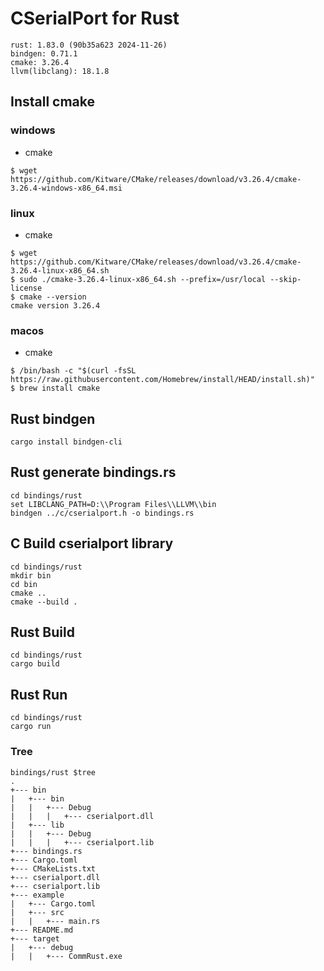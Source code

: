 # CSerialPort for Rust

```
rust: 1.83.0 (90b35a623 2024-11-26)
bindgen: 0.71.1
cmake: 3.26.4
llvm(libclang): 18.1.8
```

## Install cmake

### windows

- cmake

```
$ wget https://github.com/Kitware/CMake/releases/download/v3.26.4/cmake-3.26.4-windows-x86_64.msi
```

### linux

- cmake

```
$ wget https://github.com/Kitware/CMake/releases/download/v3.26.4/cmake-3.26.4-linux-x86_64.sh
$ sudo ./cmake-3.26.4-linux-x86_64.sh --prefix=/usr/local --skip-license
$ cmake --version
cmake version 3.26.4
```

### macos

- cmake

```
$ /bin/bash -c "$(curl -fsSL https://raw.githubusercontent.com/Homebrew/install/HEAD/install.sh)"
$ brew install cmake
```

## Rust bindgen

```
cargo install bindgen-cli
```

## Rust generate bindings.rs

```
cd bindings/rust
set LIBCLANG_PATH=D:\\Program Files\\LLVM\\bin
bindgen ../c/cserialport.h -o bindings.rs
```

## C Build cserialport library

```
cd bindings/rust
mkdir bin
cd bin
cmake ..
cmake --build .
```

## Rust Build

```
cd bindings/rust
cargo build
```

## Rust Run

```
cd bindings/rust
cargo run
```

### Tree

```
bindings/rust $tree
.
+--- bin
|   +--- bin
|   |   +--- Debug
|   |   |   +--- cserialport.dll
|   +--- lib
|   |   +--- Debug
|   |   |   +--- cserialport.lib
+--- bindings.rs
+--- Cargo.toml
+--- CMakeLists.txt
+--- cserialport.dll
+--- cserialport.lib
+--- example
|   +--- Cargo.toml
|   +--- src
|   |   +--- main.rs
+--- README.md
+--- target
|   +--- debug
|   |   +--- CommRust.exe
```